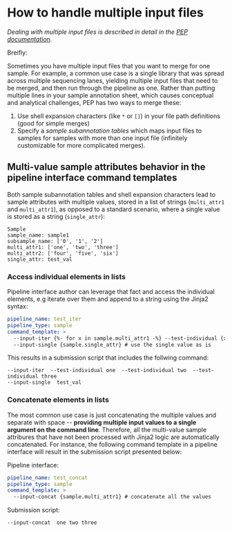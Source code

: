 # How to handle multiple input files

*Dealing with multiple input files is described in detail in the [PEP documentation](http://pep.databio.org/en/latest/specification/#project-attribute-subsample_table).*

Breifly:

Sometimes you have multiple input files that you want to merge for one sample. For example, a common use case is a single library that was spread across multiple sequencing lanes, yielding multiple input files that need to be merged, and then run through the pipeline as one. Rather than putting multiple lines in your sample annotation sheet, which causes conceptual and analytical challenges, PEP has two ways to merge these:

1. Use shell expansion characters (like `*` or `[]`) in your file path definitions (good for simple merges)
2. Specify a *sample subannotation tables* which maps input files to samples for samples with more than one input file (infinitely customizable for more complicated merges).


## Multi-value sample attributes behavior in the pipeline interface command templates

Both sample subannotation tables and shell expansion characters lead to sample attributes with multiple values, stored in a list of strings (`multi_attr1` and `multi_attr1`), as opposed to a standard scenario, where a single value is stored as a string (`single_attr`):

```
Sample
sample_name: sample1
subsample_name: ['0', '1', '2']
multi_attr1: ['one', 'two', 'three']
multi_attr2: ['four', 'five', 'six']
single_attr: test_val
```

### Access individual elements in lists

Pipeline interface author can leverage that fact and access the individual elements, e.g iterate over them and append to a string using the Jinja2 syntax:

```yaml
pipeline_name: test_iter
pipeline_type: sample
command_template: >
  --input-iter {%- for x in sample.multi_attr1 -%} --test-individual {x} {% endfor %} # iterate over multiple values
  --input-single {sample.single_attr} # use the single value as is

```

This results in a submission script that includes the follwing command:
```
--input-iter  --test-individual one  --test-individual two  --test-individual three 
--input-single  test_val
```

### Concatenate elements in lists

The most common use case is just concatenating the multiple values and separate with space -- **providing multiple input values to a single argument on the command line**. Therefore, all the multi-value sample attribures that have not been processed with Jinja2 logic are automatically concatenated. For instance, the following command template in a pipeline interface will result in the submission script presented below:

Pipeline interface:
```yaml
pipeline_name: test_concat
pipeline_type: sample
command_template: >
  --input-concat {sample.multi_attr1} # concatenate all the values
```

Submission script:
```
--input-concat  one two three
```
